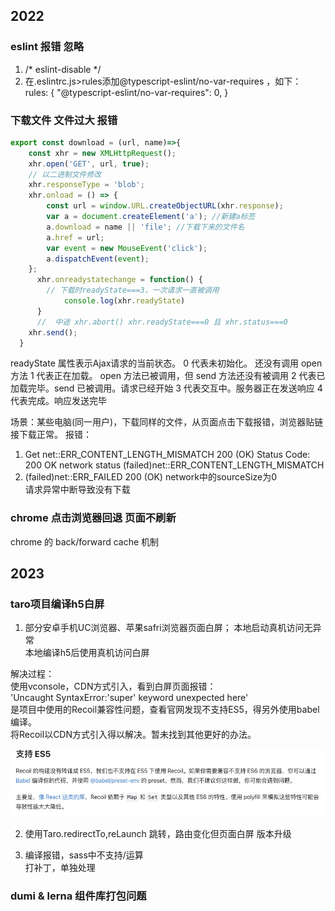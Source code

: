 <!-- ### install 报错
// error An unexpected error occurred: "https://r2.cnpmjs.org/rc-menu/-/rc-menu-9.1.1.tgz: unable to verify the first certificate".
 -->
## 2022
### eslint 报错 忽略
1. /* eslint-disable */
2. 在.eslintrc.js>rules添加@typescript-eslint/no-var-requires ，如下：
  rules: {
    "@typescript-eslint/no-var-requires": 0,
  }



### 下载文件 文件过大 报错
```js
export const download = (url, name)=>{
    const xhr = new XMLHttpRequest();
    xhr.open('GET', url, true);
    // 以二进制文件修改
    xhr.responseType = 'blob';
    xhr.onload = () => {
        const url = window.URL.createObjectURL(xhr.response);
        var a = document.createElement('a'); //新建a标签
        a.download = name || 'file'; //下载下来的文件名
        a.href = url;
        var event = new MouseEvent('click');
        a.dispatchEvent(event);
    };
      xhr.onreadystatechange = function() {
        // 下载时readyState===3，一次请求一直被调用
            console.log(xhr.readyState)
      }
      //  中途 xhr.abort() xhr.readyState===0 且 xhr.status===0
    xhr.send();
  }
```
readyState 属性表示Ajax请求的当前状态。
0 代表未初始化。 还没有调用 open 方法
1 代表正在加载。 open 方法已被调用，但 send 方法还没有被调用
2 代表已加载完毕。send 已被调用。请求已经开始
3 代表交互中。服务器正在发送响应
4 代表完成。响应发送完毕

场景：某些电脑(同一用户)，下载同样的文件，从页面点击下载报错，浏览器贴链接下载正常。
报错： 
1. Get net::ERR_CONTENT_LENGTH_MISMATCH 200 (OK)
Status Code: 200 OK
network status (failed)net::ERR_CONTENT_LENGTH_MISMATCH 
2. (failed)net::ERR_FAILED 200 (OK) network中的sourceSize为0  
请求异常中断导致没有下载



### chrome 点击浏览器回退 页面不刷新
chrome 的 back/forward cache 机制

<!-- 
### umi request 做了哪些处理

### 微前端 通讯 -->



## 2023
### taro项目编译h5白屏
1. 部分安卓手机UC浏览器、苹果safri浏览器页面白屏；
   本地启动真机访问无异常    
   本地编译h5后使用真机访问白屏  

解决过程：  
 使用vconsole，CDN方式引入，看到白屏页面报错：  
'Uncaught SyntaxError:'super' keyword unexpected here'  
是项目中使用的Recoil兼容性问题，查看官网发现不支持ES5，得另外使用babel编译。  
将Recoil以CDN方式引入得以解决。暂未找到其他更好的办法。

![Recoil](./recoil.jpg )

2. 使用Taro.redirectTo,reLaunch 跳转，路由变化但页面白屏
版本升级

3. 编译报错，sass中不支持/运算  
打补丁，单独处理

### dumi & lerna 组件库打包问题
